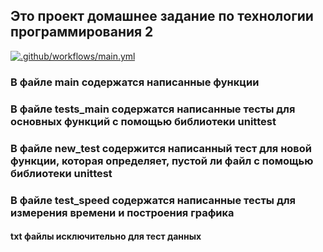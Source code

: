 ## Это проект домашнее задание по технологии программирования 2
[![.github/workflows/main.yml](https://github.com/Nonsensens/hse_tp_hw_2/actions/workflows/main.yml/badge.svg?event=push)](https://github.com/Nonsensens/hse_tp_hw_2/actions/workflows/main.yml)
### В файле main содержатся написанные функции
### В файле tests_main содержатся написанные тесты для основных функций с помощью библиотеки unittest
### В файле new_test содержится написанный тест для новой функции, которая определяет, пустой ли файл с помощью библиотеки unittest
### В файле test_speed содержатся написанные тесты для измерения времени и построения графика
#### txt файлы исключительно для тест данных 
